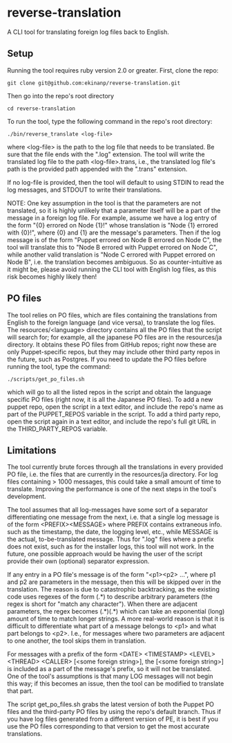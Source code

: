 # reverse-translation 

A CLI tool for translating foreign log files back to English.

## Setup

Running the tool requires ruby version 2.0 or greater. First, clone the repo:
```
git clone git@github.com:ekinanp/reverse-translation.git
```

Then go into the repo's root directory
```
cd reverse-translation
```

To run the tool, type the following command in the repo's root directory:
```
./bin/reverse_translate <log-file>
```
where \<log-file\> is the path to the log file that needs to be translated. Be sure that the file ends with the ".log" extension. The tool will write the translated log file to the path \<log-file\>.trans, i.e., the translated log file's path is the provided path appended with the ".trans" extension.

If no log-file is provided, then the tool will default to using STDIN to read the log messages, and STDOUT to write their translations.

NOTE: One key assumption in the tool is that the parameters are not translated, so it is highly unlikely that a parameter itself will be a part of the message in a foreign log file. For example, assume we have a log entry of the form "{0} errored on Node {1}!" whose translation is "Node {1} errored with {0}!", where {0} and {1} are the message's parameters. Then if the log message is of the form "Puppet errored on Node B errored on Node C", the tool will translate this to "Node B errored with Puppet errored on Node C", while another valid translation is "Node C errored with Puppet errored on Node B", i.e. the translation becomes ambiguous. So as counter-intuitive as it might be, please avoid running the CLI tool with English log files, as this risk becomes highly likely then!

## PO files

The tool relies on PO files, which are files containing the translations from English to the foreign language (and vice versa), to translate the log files. The resources/\<language\> directory contains all the PO files that the script will search for; for example, all the japanese PO files are in the resources/ja directory. It obtains these PO files from GitHub repos; right now these are only Puppet-specific repos, but they may include other third party repos in the future, such as Postgres. If you need to update the PO files before running the tool, type the command:
```
./scripts/get_po_files.sh
```
which will go to all the listed repos in the script and obtain the language specific PO files (right now, it is all the Japanese PO files). To add a new puppet repo, open the script in a text editor, and include the repo's name as part of the PUPPET_REPOS variable in the script. To add a third party repo, open the script again in a text editor, and include the repo's full git URL in the THIRD_PARTY_REPOS variable. 

## Limitations

The tool currently brute forces through all the translations in every provided PO file, i.e. the files that are currently in the resources/ja directory. For log files containing > 1000 messages, this could take a small amount of time to translate. Improving the performance is one of the next steps in the tool's development.

The tool assumes that all log-messages have some sort of a separator differentiating one message from the next, i.e. that a single log message is of the form \<PREFIX\>\<MESSAGE\> where PREFIX contains extraneous info. such as the timestamp, the date, the logging level, etc., while MESSAGE is the actual, to-be-translated message. Thus for ".log" files where a prefix does not exist, such as for the installer logs, this tool will not work. In the future, one possible approach would be having the user of the script provide their own (optional) separator expression.

If any entry in a PO file's message is of the form "\<p1\>\<p2\> ...", where p1 and p2 are parameters in the message, then this will be skipped over in the translation. The reason is due to catastrophic backtracking, as the existing code uses regexes of the form (.\*) to describe arbitrary parameters (the regex is short for "match any character"). When there are adjacent parameters, the regex becomes (.\*)(.\*) which can take an exponential (long) amount of time to match longer strings. A more real-world reason is that it is difficult to differentiate what part of a message belongs to \<p1\> and what part belongs to \<p2\>. I.e., for messages where two parameters are adjacent to one another, the tool skips them in translation.

For messages with a prefix of the form \<DATE\> \<TIMESTAMP\> \<LEVEL\> \<THREAD\> \<CALLER\> [\<some foreign string\>], the [\<some foreign string\>] is included as a part of the message's prefix, so it will not be translated. One of the tool's assumptions is that many LOG messages will not begin this way; if this becomes an issue, then the tool can be modified to translate that part.

The script get_po_files.sh grabs the latest version of both the Puppet PO files and the third-party PO files by using the repo's default branch. Thus if you have log files generated from a different version of PE, it is best if you use the PO files corresponding to that version to get the most accurate translations.
